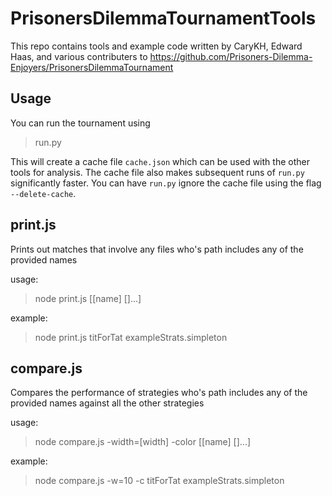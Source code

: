 # PrisonersDilemmaTournamentTools
This repo contains tools and example code written by CaryKH, Edward Haas, and various contributers to https://github.com/Prisoners-Dilemma-Enjoyers/PrisonersDilemmaTournament

## Usage
You can run the tournament using

> run.py

This will create a cache file `cache.json` which can be used with the other tools for analysis. The cache file also makes subsequent runs of `run.py` significantly faster. You can have `run.py` ignore the cache file using the flag `--delete-cache`.

## print.js
Prints out matches that involve any files who's path includes any of the provided names

usage:
> node print.js [[name] []...]

example:
> node print.js titForTat exampleStrats.simpleton

## compare.js
Compares the performance of strategies who's path includes any of the provided names against all the other strategies

usage:
> node compare.js -width=[width] -color [[name] []...]

example:
> node compare.js -w=10 -c titForTat exampleStrats.simpleton

